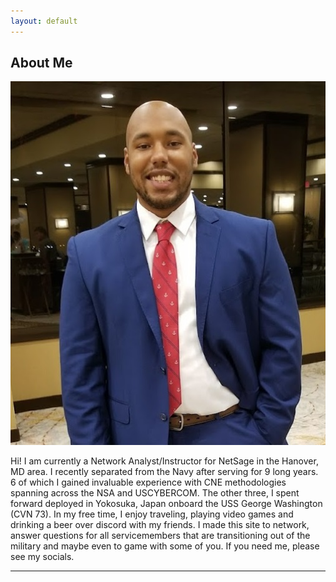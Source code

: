```yaml
---
layout: default
---
```


## About Me

<img class="profile-picture" src="headshot.jpg">

Hi! I am currently a Network Analyst/Instructor for NetSage in the Hanover, MD area. I recently separated from the Navy after serving for 9 long years. 6 of which I gained invaluable experience with CNE methodologies spanning across the NSA and USCYBERCOM. The other three, I spent forward deployed in Yokosuka, Japan onboard the USS George Washington (CVN 73). In my free time, I enjoy traveling, playing video games and drinking a beer over discord with my friends. I made this site to network, answer questions for all servicemembers that are transitioning out of the military and maybe even to game with some of you. If you need me, please see my socials.

---


